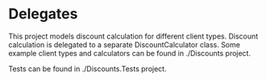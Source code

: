 # Delegates

This project models discount calculation for different client types.
Discount calculation is delegated to a separate DiscountCalculator class.
Some example client types and calculators can be found in ./Discounts project.

Tests can be found in ./Discounts.Tests project.

